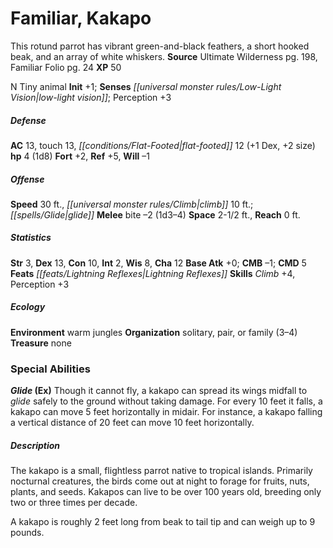 ﻿---
cssclass: [monsters]
title1: Familiar, Kakapo
desc_short: This rotund parrot has vibrant green-and-black feathers, a short hooked
  beak, and an array of white whiskers.
title2: Kakapo
CR: 1/8
sources:
- name: Ultimate Wilderness
  page: 198
  link: http://paizo.com/products/btpy9ujo
- name: Familiar Folio
  page: 24
  link: http://paizo.com/products/btpy98d3?Pathfinder-Player-Companion-Familiar-Folio
XP: 50
alignment: N
size: Tiny
type: animal
initiative:
  bonus: 1
senses:
  low-light vision: true
AC:
  AC: 13
  touch: 13
  flat_footed: 12
  components:
    dex: 1
    size: 2
HP:
  HP: 4
  long: 1d8
saves:
  fort: 2
  ref: 5
  will: -1
speeds:
  base: 30
  other_semicolon: glide
  climb: 10
attacks:
  melee:
  - - text: bite -2 (1d3-4)
      entries:
      - - damage: 1d3-4
      attack: bite
      bonus:
      - -2
space: 2.5
reach: 0
ability_scores:
  STR: 3
  DEX: 13
  CON: 10
  INT: 2
  WIS: 8
  CHA: 12
BAB: 0
CMB: -1
CMD: 5
feats:
- name: Lightning Reflexes
skills:
  Climb: 4
  Perception: 3
ecology:
  environment: warm jungles
  organization: solitary, pair, or family (3-4)
  treasure_type: none
special_abilities:
  Glide (Ex): Though it cannot fly, a kakapo can spread its wings midfall to glide
    safely to the ground without taking damage. For every 10 feet it falls, a kakapo
    can move 5 feet horizontally in midair. For instance, a kakapo falling a vertical
    distance of 20 feet can move 10 feet horizontally.
desc_long: |-
  The kakapo is a small, flightless parrot native to tropical islands. Primarily nocturnal creatures, the birds come out at night to forage for fruits, nuts, plants, and seeds. Kakapos can live to be over 100 years old, breeding only two or three times per decade.

  A kakapo is roughly 2 feet long from beak to tail tip and can weigh up to 9 pounds.

---

# Familiar, Kakapo
This rotund parrot has vibrant green-and-black feathers, a short hooked beak, and an array of white whiskers.
**Source** Ultimate Wilderness pg. 198, Familiar Folio pg. 24
**XP** 50

N Tiny animal
**Init** +1; **Senses** _[[universal monster rules/Low-Light Vision|low-light vision]]_; Perception +3

##### Defense

**AC** 13, touch 13, _[[conditions/Flat-Footed|flat-footed]]_ 12 (+1 Dex, +2 size)
**hp** 4 (1d8)
**Fort** +2, **Ref** +5, **Will** –1

##### Offense
**Speed** 30 ft., _[[universal monster rules/Climb|climb]]_ 10 ft.; _[[spells/Glide|glide]]_
**Melee** bite –2 (1d3–4)
**Space** 2-1/2 ft., **Reach** 0 ft.

##### Statistics
**Str** 3, **Dex** 13, **Con** 10, **Int** 2, **Wis** 8, **Cha** 12
**Base Atk** +0; **CMB** –1; **CMD** 5
**Feats** _[[feats/Lightning Reflexes|Lightning Reflexes]]_
**Skills** _Climb_ +4, Perception +3

##### Ecology

**Environment** warm jungles
**Organization** solitary, pair, or family (3–4)
**Treasure** none

### Special Abilities

**_Glide_ (Ex)** Though it cannot fly, a kakapo can spread its wings midfall to _glide_ safely to the ground without taking damage. For every 10 feet it falls, a kakapo can move 5 feet horizontally in midair. For instance, a kakapo falling a vertical distance of 20 feet can move 10 feet horizontally.

##### Description

The kakapo is a small, flightless parrot native to tropical islands. Primarily nocturnal creatures, the birds come out at night to forage for fruits, nuts, plants, and seeds. Kakapos can live to be over 100 years old, breeding only two or three times per decade.

A kakapo is roughly 2 feet long from beak to tail tip and can weigh up to 9 pounds.